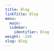 ```yaml
---
title: Blog
linkTitle: Blog
menu:
  main:
  sidebar:
    identifier: Blog
weight: -250
slug: Blog
---
```

